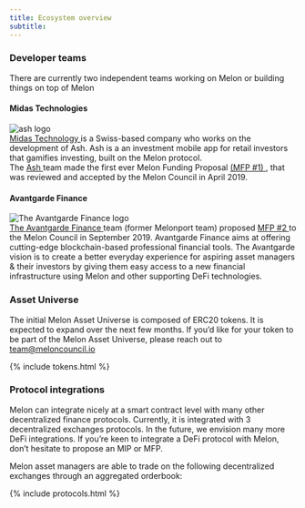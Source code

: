 ```yaml
---
title: Ecosystem overview
subtitle: 
---
```


### Developer teams

There are currently two independent teams working on Melon or building things on top of Melon
#### Midas Technologies


<div class="uk-grid">
	<div class="uk-flex uk-flex-middle uk-width-1-1 uk-width-1-4@m">
		<img class="uk-image--medium" src="{{site.uploads | absolute_url}}ash-logo.png" alt="ash logo">
	</div>
	<div class="uk-width-1-1 uk-width-3-4@m">
		<a href="https://m1d4s.tech/" target="_blank">Midas Technology </a> is a Swiss-based company who works on the development of Ash. Ash is a an investment mobile app for retail investors that gamifies investing, built on the Melon protocol.<br>The <a href="https://ash.finance/" target="_blank">Ash </a> team made the first ever Melon Funding Proposal <a href="https://medium.com/melonprotocol/mfp-1-5fbeb892b081" target="_blank">(MFP #1) </a>, that was reviewed and accepted by the Melon Council in April 2019.
	</div>
</div> 

#### Avantgarde Finance

<div class="uk-grid">
	<div class=" uk-flex uk-flex-middle uk-width-1-1 uk-width-1-4@m">
		<img class="uk-image--medium" src="{{site.uploads | absolute_url}}avantgarde-logo.jpg" alt="The Avantgarde Finance logo">
	</div>
	<div class="uk-width-1-1 uk-width-3-4@m">
		<a href="https://avantgarde.finance/" target="_blank">The Avantgarde Finance </a> team (former Melonport team) proposed <a href="https://github.com/melonproject/MFP/blob/master/Pending/MFP2/MFP_2_Avantgarde_Finance.pdf" target="_blank">MFP #2 </a>to the Melon Council in September 2019. Avantgarde Finance aims at offering cutting-edge blockchain-based professional financial tools. The Avantgarde vision is to create a better everyday experience for aspiring asset managers & their investors by giving them easy access to a new financial infrastructure using Melon and other supporting DeFi technologies.
	</div>
</div> 


 

### Asset Universe

The initial Melon Asset Universe is composed of ERC20 tokens. It is expected to expand over the next few months. If you’d like for your token to be part of the Melon Asset Universe, please reach out to [team@meloncouncil.io](mailto:team@meloncouncil.io) 

{% include tokens.html %}

### Protocol integrations

Melon can integrate nicely at a smart contract level with many other decentralized finance protocols. Currently, it is integrated with 3 decentralized exchanges protocols. In the future, we envision many more DeFi integrations. If you’re keen to integrate a DeFi protocol with Melon, don’t hesitate to propose an MIP or MFP. 

Melon asset managers are able to trade on the following decentralized exchanges through an aggregated orderbook: 

{% include protocols.html %}

